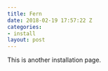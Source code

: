 ```yaml
---
title: Fern
date: 2018-02-19 17:57:22 Z
categories:
- install
layout: post
---
```


This is another installation page.
